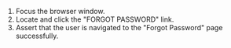 1. Focus the browser window.
2. Locate and click the "FORGOT PASSWORD" link.
3. Assert that the user is navigated to the "Forgot Password" page successfully.